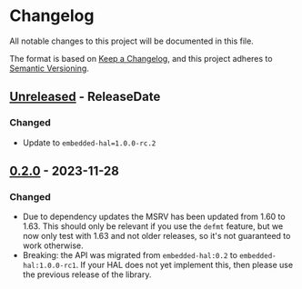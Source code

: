 # Changelog
All notable changes to this project will be documented in this file.

The format is based on [Keep a Changelog](https://keepachangelog.com/en/1.0.0/),
and this project adheres to [Semantic Versioning](https://semver.org/spec/v2.0.0.html).

<!-- next-header -->
## [Unreleased] - ReleaseDate
### Changed
* Update to `embedded-hal=1.0.0-rc.2`

## [0.2.0] - 2023-11-28
### Changed
* Due to dependency updates the MSRV has been updated from 1.60 to 1.63. This should only be relevant if you use the `defmt` feature, but we now only test with 1.63 and not older releases, so it's not guaranteed to work otherwise.
* Breaking: the API was migrated from `embedded-hal:0.2` to `embedded-hal:1.0.0-rc1`.
  If your HAL does not yet implement this, then please use the previous release of the library.

<!-- next-url -->
[Unreleased]: https://github.com/rursprung/tb6612fng-rs/compare/v0.2.0...HEAD
[0.2.0]: https://github.com/rursprung/tb6612fng-rs/compare/v0.1.1...v0.2.0
